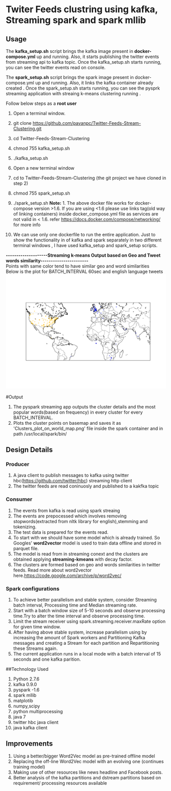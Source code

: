 # Twiter Feeds clustring using kafka, Streaming spark and spark mllib


## Usage
The <b>kafka_setup.sh</b> script brings the kafka image present in <b>docker-compose.yml</b> up and running. Also, it starts publishing the twitter events from streaming api to kafka topic. Once the kafka_setup.sh starts running, you can see the twitter events read on console.

The <b>spark_setup.sh</b> script brings the spark image present in docker-compose.yml up and running. Also, it links the kafka container already created . Once the spark_setup.sh starts running, you can see the pysprk streaming application with streaing k-means clustering running .

Follow below steps as a <b>root user</b>

1. Open a terminal window.

2. git clone https://github.com/pavanpc/Twitter-Feeds-Stream-Clustering.git

3. cd Twitter-Feeds-Stream-Clustering

4. chmod 755 kafka_setup.sh

5. ./kafka_setup.sh

6. Open a new terminal window

7. cd to Twitter-Feeds-Stream-Clustering (the git project we have cloned in step 2)

8. chmod 755 spark_setup.sh

9. ./spark_setup.sh
<b>Note:</b> 1. The above docker file works for docker-compose version >1.6. If you are using <1.6 please use links tag(old way of linking containers) inside docker_compose.yml file as services are not valid in < 1.6. refer https://docs.docker.com/compose/networking/ for more info

2. We can use only one dockerfile to run the entire application. Just to show the functionality in of kafka and spark separately in two different terminal windows , I have used kafka_setup and spark_setup scripts.

 <b>--------------------Streaming k-means Output based on  Geo and Tweet words similarity-----------------------</b>
 <br/>Points with same color tend to have similar geo and word similarities
 <br/> Below is the plot for BATCH_INTERVAL 60sec and english language tweets
![Alt text](Clusters_plot_on_world_map.png?raw=true "Optional Title")
       
#Output 
1. The pyspark streaming app outputs the cluster details and the most popular words(based on frequency) in every cluster for every BATCH_INTERVAL.
2. Plots the cluster points on basemap and saves it as 'Clusters_plot_on_world_map.png' file inside the spark container and in path /usr/local/spark/bin/


## Design Details
### Producer
  1. A java client to publish messages to kafka using twitter hbc(https://github.com/twitter/hbc) streaming http client
  2. The twitter feeds are read coninuosly and published to a kakfka topic

### Consumer
  1. The events from kafka is read using spark streaing
  2. The events are prepocessed which involves removing stopwords(extracted from nltk library for english),stemming and tokenizing.
  3. The test data is prepared for the events read.
  4. To start with we should have some model which is already trained. So Googles'  <b>word2vector</b> model is used to train data offline and stored in parquet file.
  5. The model is read from in streaming conext and the clusters are obtained applying <b>streaming-kmeans</b> with decay factor.
  6. The clusters are formed based on geo and words similarities in twitter feeds. Read more about word2vector here.https://code.google.com/archive/p/word2vec/

### Spark configurations 
1. To achieve better parallelism and stable system,  consider Streaming batch interval, Processing time and Median streaming rate.
2. Start with a batch window size of 5-10 seconds and observe processing time.Try to alter the time interval  and observe processing time.
3. Limit the stream receiver using spark.streaming.receiver.maxRate option for given time window.
4. After having above stable system, increase parallelism using by increasing the amount of Spark workers and Partitioning  Kafka messages and creating a Stream for each partition and Repartitioning these Streams again.
5. The current application runs in a local mode with a batch interval of 15 seconds and one kafka parition.



##Technology Used
  1. Python 2.7.6
  2. kafka 0.9.0
  3. pyspark -1.6
  4. spark mllib
  5. matplotib
  6. numpy,scipy
  7. python multiprocessing
  8. java 7
  9. twitter hbc java client
  10. java kafka client
  
## Improvements
1. Using a better/bigger Word2Vec model as pre-trained offline model
2. Replacing the off-line Word2Vec model with an evolving one (continues training model)
3. Making use of other resources like news headline and Facebook posts.
4. Better analysis of the kafka partitions and dstream partitions based on requirement/ processing resources available
